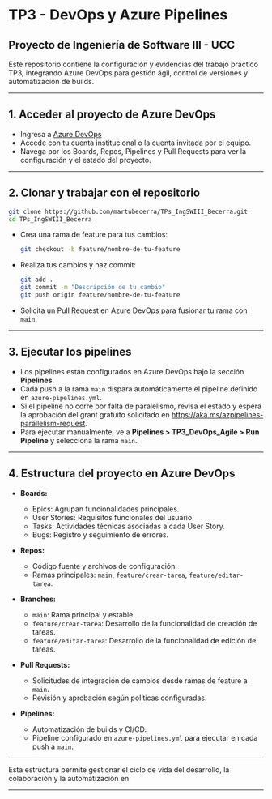 # TP3 - DevOps y Azure Pipelines

## Proyecto de Ingeniería de Software III - UCC

Este repositorio contiene la configuración y evidencias del trabajo práctico TP3, integrando Azure DevOps para gestión ágil, control de versiones y automatización de builds.

---

## 1. Acceder al proyecto de Azure DevOps

- Ingresa a [Azure DevOps](https://dev.azure.com/martubecerra/TP3_DevOps_Agile)
- Accede con tu cuenta institucional o la cuenta invitada por el equipo.
- Navega por los Boards, Repos, Pipelines y Pull Requests para ver la configuración y el estado del proyecto.

---

## 2. Clonar y trabajar con el repositorio

```bash
git clone https://github.com/martubecerra/TPs_IngSWIII_Becerra.git
cd TPs_IngSWIII_Becerra
```

- Crea una rama de feature para tus cambios:
  ```bash
  git checkout -b feature/nombre-de-tu-feature
  ```
- Realiza tus cambios y haz commit:
  ```bash
  git add .
  git commit -m "Descripción de tu cambio"
  git push origin feature/nombre-de-tu-feature
  ```
- Solicita un Pull Request en Azure DevOps para fusionar tu rama con `main`.

---

## 3. Ejecutar los pipelines

- Los pipelines están configurados en Azure DevOps bajo la sección **Pipelines**.
- Cada push a la rama `main` dispara automáticamente el pipeline definido en `azure-pipelines.yml`.
- Si el pipeline no corre por falta de paralelismo, revisa el estado y espera la aprobación del grant gratuito solicitado en https://aka.ms/azpipelines-parallelism-request.
- Para ejecutar manualmente, ve a **Pipelines > TP3_DevOps_Agile > Run Pipeline** y selecciona la rama `main`.

---

## 4. Estructura del proyecto en Azure DevOps

- **Boards:**  
  - Epics: Agrupan funcionalidades principales.
  - User Stories: Requisitos funcionales del usuario.
  - Tasks: Actividades técnicas asociadas a cada User Story.
  - Bugs: Registro y seguimiento de errores.

- **Repos:**  
  - Código fuente y archivos de configuración.
  - Ramas principales: `main`, `feature/crear-tarea`, `feature/editar-tarea`.

- **Branches:**  
  - `main`: Rama principal y estable.
  - `feature/crear-tarea`: Desarrollo de la funcionalidad de creación de tareas.
  - `feature/editar-tarea`: Desarrollo de la funcionalidad de edición de tareas.

- **Pull Requests:**  
  - Solicitudes de integración de cambios desde ramas de feature a `main`.
  - Revisión y aprobación según políticas configuradas.

- **Pipelines:**  
  - Automatización de builds y CI/CD.
  - Pipeline configurado en `azure-pipelines.yml` para ejecutar en cada push a `main`.

---

Esta estructura permite gestionar el ciclo de vida del desarrollo, la colaboración y la automatización en

---
